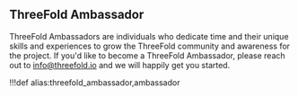 ## ThreeFold Ambassador

ThreeFold Ambassadors are individuals who dedicate time and their unique skills and experiences to grow the ThreeFold community and awareness for the project. If you'd like to become a ThreeFold Ambassador, please reach out to info@threefold.io and we will happily get you started.

!!!def alias:threefold_ambassador,ambassador
